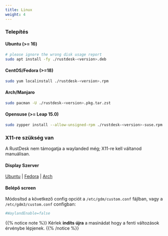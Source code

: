 ```yaml
---
title: Linux 
weight: 4
---
```


### Telepítés

#### Ubuntu (>= 16)

```bash
# please ignore the wrong disk usage report
sudo apt install -fy ./rustdesk-<version>.deb
```

#### CentOS/Fedora (>=18)

```sh
sudo yum localinstall ./rustdesk-<version>.rpm
```

#### Arch/Manjaro

```sh
sudo pacman -U ./rustdesk-<version>.pkg.tar.zst
```

#### Opensuse (>= Leap 15.0)

```sh
sudo zypper install --allow-unsigned-rpm ./rustdesk-<version>-suse.rpm
```

### X11-re szükség van

A RustDesk nem támogatja a waylanded még; X11-re kell váltanod manuálisan.

#### Display Szerver

[Ubuntu](https://askubuntu.com/questions/1260142/ubuntu-set-default-login-desktop) | 
[Fedora](https://docs.fedoraproject.org/en-US/quick-docs/configuring-xorg-as-default-gnome-session/) | 
[Arch](https://bbs.archlinux.org/viewtopic.php?id=218319)

#### Belépő screen

Módosítsd a következő config opciót a `/etc/gdm/custom.conf` fájlban, vagy a `/etc/gdm3/custom.conf` configban:

```ini
#WaylandEnable=false
```

{{% notice note %}}
Kérlek **indíts újra** a masinádat hogy a fenti változások érvénybe lépjenek.
{{% /notice %}}
